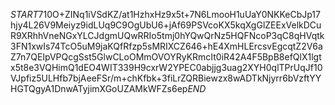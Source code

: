 $START$710O+ZINq1iVSdKZ/at1HzhxHz9x5t+7N6LmooH1uUaY0NKKeCbJp17hjy4L26V9Meiyz9idLUq9C9OgUbU6+jAf69PSVcoKX5kqXgGlZEExVelkDCuR9XRhhVneNGxYLCJdgmUQwRRIo5tmj0hYQwQrNz5HQFNcoP3qC8qHVqtk3FN1xwIs74TcO5uM9jaKQfRfzp5sMRIXCZ646+hE4XmHLErcsvEgcqtZ2V6aZ7n7QEIpVPQcgSst5GlwCLoOMmOVOYRyKRmcIt0iR42A4F5BpB8efQlX1lgtx5t8e3VQHimQ1dEO4WIT339H9cxrW2YPEC0abjjg3uag2XYH0qlTPrUqJf10VJpfiz5ULHfb7bjAeeFSr/m+chKfbk+3fiLrZQRBiewzx8wADTkNjyrr6bVzftYYHGTQgyA1DnwATyjimXGoUZAMkWFZs6ep$END$